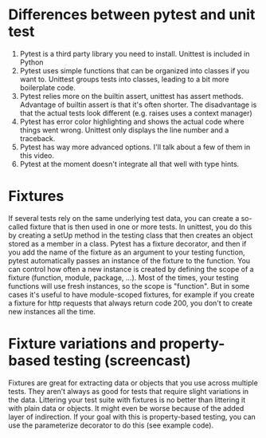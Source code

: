 # Differences between pytest and unit test

1. Pytest is a third party library you need to install. Unittest is included in Python
2. Pytest uses simple functions that can be organized into classes if you want to. Unittest groups tests into classes, leading to a bit more boilerplate code.
3. Pytest relies more on the builtin assert, unittest has assert methods. Advantage of builtin assert is that it's often shorter. The disadvantage is that the actual tests look different (e.g. raises uses a context manager)
4. Pytest has error color highlighting and shows the actual code where things went wrong. Unittest only displays the line number and a traceback.
5. Pytest has way more advanced options. I'll talk about a few of them in this video.
6. Pytest at the moment doesn't integrate all that well with type hints.

# Fixtures

If several tests rely on the same underlying test data, you can create a so-called fixture that is then used in one or more tests. In unittest, you do this by creating a setUp method in the testing class that then creates an object stored as a member in a class. Pytest has a fixture decorator, and then if you add the name of the fixture as an argument to your testing function, pytest automatically passes an instance of the fixture to the function. You can control how often a new instance is created by defining the scope of a fixture (function, module, package, ...). Most of the times, your testing functions will use fresh instances, so the scope is "function". But in some cases it's useful to have module-scoped fixtures, for example if you create a fixture for http requests that always return code 200, you don't to create new instances all the time.

# Fixture variations and property-based testing (screencast)

Fixtures are great for extracting data or objects that you use across multiple tests. They aren’t always as good for tests that require slight variations in the data. Littering your test suite with fixtures is no better than littering it with plain data or objects. It might even be worse because of the added layer of indirection. If your goal with this is property-based testing, you can use the parameterize decorator to do this (see example code).
